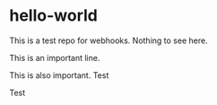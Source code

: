 # hello-world

This is a test repo for webhooks. Nothing to see here.

This is an important line.

This is also important.
Test

Test
